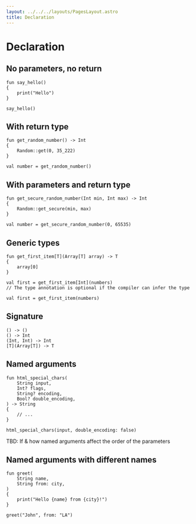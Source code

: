 ```yaml
---
layout: ../../../layouts/PagesLayout.astro
title: Declaration
---
```


# Declaration


## No parameters, no return

```thp
fun say_hello()
{
    print("Hello")
}

say_hello()
```


## With return type

```thp
fun get_random_number() -> Int
{
    Random::get(0, 35_222)
}

val number = get_random_number()
```

## With parameters and return type

```thp
fun get_secure_random_number(Int min, Int max) -> Int
{
    Random::get_secure(min, max)
}

val number = get_secure_random_number(0, 65535)
```


## Generic types

```thp
fun get_first_item[T](Array[T] array) -> T
{
    array[0]
}

val first = get_first_item[Int](numbers)
// The type annotation is optional if the compiler can infer the type

val first = get_first_item(numbers)
```


## Signature


```thp
() -> ()
() -> Int
(Int, Int) -> Int
[T](Array[T]) -> T
```


## Named arguments

```thp
fun html_special_chars(
    String input,
    Int? flags,
    String? encoding,
    Bool? double_encoding,
) -> String
{
    // ...
}

html_special_chars(input, double_encoding: false)
```

TBD: If & how named arguments affect the order of the parameters

## Named arguments with different names

```thp
fun greet(
    String name,
    String from: city,
)
{
    print("Hello {name} from {city}!")
}

greet("John", from: "LA")
```






